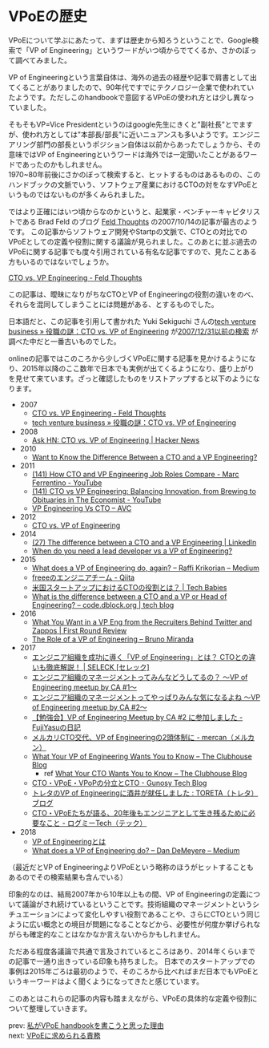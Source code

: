 # VPoEの歴史
VPoEについて学ぶにあたって、まずは歴史から知ろうということで、Google検索で「VP of Engineering」というワードがいつ頃からでてくるか、さかのぼって調べてみました。

VP of Engineeringという言葉自体は、海外の過去の経歴や記事で肩書として出てくることがありましたので、90年代ですでにテクノロジー企業で使われていたようです。ただしこのhandbookで意図するVPoEの使われ方とは少し異なっていました。

そもそもVP=Vice Presidentというのはgoogle先生にきくと"副社長"とでますが、使われ方としては"本部長/部長"に近いニュアンスも多いようです。エンジニアリング部門の部長というポジション自体は以前からあったでしょうから、その意味ではVP of Engineeringというワードは海外では一定聞いたことがあるワードであったのかもしれません。<br>
1970~80年前後にさかのぼって検索すると、ヒットするものはあるものの、このハンドブックの文脈でいう、ソフトウェア産業におけるCTOの対をなすVPoEというものではないものが多くみられました。

ではより正確にはいつ頃からなのかというと、起業家・ベンチャーキャピタリストである Brad Feld のブログ [Feld Thoughts](https://www.feld.com/) の2007/10/14の記事が最古のようです。
この記事からソフトウェア開発やStartpの文脈で、CTOとの対比でのVPoEとしての定義や役割に関する議論が見られました。このあとに並ぶ過去のVPoEに関する記事でも度々引用されている有名な記事ですので、見たことある方もいるのではないでしょうか。

[CTO vs. VP Engineering - Feld Thoughts](https://www.feld.com/archives/2007/10/cto-vs-vp-engineering.html)

この記事は、曖昧になりがちなCTOとVP of Engineeringの役割の違いをのべ、それらを混同してしまうことには問題がある、とするものでした。

日本語だと、この記事を引用して書かれた Yuki Sekiguchi さんの[tech venture business » 役職の謎：CTO vs. VP of Engineering]( http://www.techventurebusiness.com/archives/116) が[2007/12/31以前の検索](https://www.google.co.jp/search?q=VP+of+Engineering&safe=off&biw=1420&bih=746&source=lnt&tbs=cdr%3A1%2Ccd_min%3A%2Ccd_max%3A12%2F31%2F2007&tbm=) が調べた中だと一番古いものでした。

onlineの記事ではこのころから少しづくVPoEに関する記事を見かけるようになり、2015年以降のここ数年で日本でも実例が出てくるようになり、盛り上がりを見せて来ています。ざっと確認したものをリストアップすると以下のようになります。

 - 2007
    - [CTO vs. VP Engineering - Feld Thoughts ](https://www.feld.com/archives/2007/10/cto-vs-vp-engineering.html)
    - [tech venture business » 役職の謎：CTO vs. VP of Engineering ](http://www.techventurebusiness.com/archives/116)
- 2008
    - [Ask HN: CTO vs. VP of Engineering | Hacker News ](https://news.ycombinator.com/item?id=509571)
-  2010
    - [Want to Know the Difference Between a CTO and a VP Engineering? ](https://bothsidesofthetable.com/want-to-know-the-difference-between-a-cto-and-a-vp-engineering-4fc3750c596b)
-   2011
    - [(141) How CTO and VP Engineering Job Roles Compare - Marc Ferrentino - YouTube ](https://www.youtube.com/watch?v=LWUhNijklDw)
    - [(141) CTO vs VP Engineering: Balancing Innovation, from Brewing to Obituaries in The Economist - YouTube ](https://www.youtube.com/watch?v=bAHItZ1cSNM)
    - [VP Engineering Vs CTO – AVC ](https://avc.com/2011/10/vp-engineering-vs-cto/)
-   2012
    - [CTO vs. VP of Engineering ](https://www.slideshare.net/bcantrill/cto-vs-vp-of-engineering)
-   2014
    - [(27) The difference between a CTO and a VP Engineering | LinkedIn ](https://www.linkedin.com/pulse/20140615184118-4928723-the-differences-between-a-cto-and-a-vp-engineering/)
    - [When do you need a lead developer vs a VP of Engineering? ](https://cofounderslab.com/discuss/when-do-you-need-a-lead-developer-vs-a-vp-of-engineering)
  - 2015
    - [What does a VP of Engineering do, again? – Raffi Krikorian – Medium ](https://medium.com/@raffi/what-does-a-vp-of-engineering-do-again-553817fbbf2a)
    - [freeeのエンジニアチーム - Qiita ](https://qiita.com/hiraguri/items/dfc15ef036228442d3bf)
    - [米国スタートアップにおけるCTOの役割とは？ | Tech Babies ](http://techbabies.net/blog/post-847/)
    - [What is the difference between a CTO and a VP or Head of Engineering? – code.dblock.org | tech blog ](https://code.dblock.org/2015/05/07/what-is-the-difference-between-cto-and-vp-or-head-of-engineering.html)
  - 2016
    - [What You Want in a VP Eng from the Recruiters Behind Twitter and Zappos | First Round Review ](http://firstround.com/review/What-You-Want-in-a-VP-Eng-from-the-Recruiters-Behind-Twitter-and-LinkedIn/)
    - [The Role of a VP of Engineering – Bruno Miranda ](https://blog.brunomiranda.com/the-role-of-a-vp-of-engineering-648a09a3ad56)
  - 2017
    - [エンジニア組織を成功に導く「VP of Engineering」とは？ CTOとの違いも徹底解説！ | SELECK [セレック] ](https://seleck.cc/1121)
    - [エンジニア組織のマネージメントってみんなどうしてるの？ ～VP of Engineering meetup by CA #1～ ](https://developers.cyberagent.co.jp/blog/archives/12429/)
    - [エンジニア組織のマネージメントってやっぱりみんな気になるよね ～VP of Engineering meetup by CA #2～ ](https://developers.cyberagent.co.jp/blog/archives/14033/)
    - [【勉強会】VP of Engineering Meetup by CA #2 に参加しました - FujiYasuの日記 ](http://fujiyasu.hatenablog.com/entry/2018/01/30/170857)
    - [メルカリCTO交代、VP of Engineeringの2頭体制に - mercan（メルカン） ](https://mercan.mercari.com/entry/2017/04/19/133000)
    - [What Your VP of Engineering Wants You to Know – The Clubhouse Blog ](https://blog.clubhouse.io/what-your-vp-of-engineering-wants-you-to-know-cd597cbf28ab)
      - ref [What Your CTO Wants You to Know – The Clubhouse Blog ](https://blog.clubhouse.io/what-matters-to-ctos-679513055a8c)
    - [CTO・VPoE・VPoPの分立とCTO - Gunosy Tech Blog ](https://tech.gunosy.io/entry/cto-vpoe-vpop)
    - [トレタのVP of Engineeringに酒井が就任しました : TORETA（トレタ） ブログ ](http://toreta.blog.jp/archives/71851078.html)
    - [CTO・VPoEたちが語る、20年後もエンジニアとして生き残るために必要なこと - ログミーTech（テック） ](https://logmi.jp/299710)
  - 2018
    - [VP of Engineeringとは ](https://www.slideshare.net/atsuki_ito/vp-of-engineering-86887941)
    - [What does a VP of Engineering do? – Dan DeMeyere – Medium ](https://medium.com/@dandemeyere/what-does-a-vp-of-engineering-do-75da2086f74d)

（最近だとVP of EngineeringよりVPoEという略称のほうがヒットすることもあるのでその検索結果も含んでいる）

印象的なのは、結局2007年から10年以上もの間、VP of Engineeringの定義について議論がされ続けているということです。技術組織のマネージメントというシチュエーションによって変化しやすい役割であることや、さらにCTOという同じように広い概念との境目が問題になることなどから、必要性が何度か挙げられながらも確定的なことはなかなか言えないからかもしれません。

ただある程度各議論で共通で言及されているところはあり、2014年くらいまでの記事で一通り出きっている印象も持ちました。
日本でのスタートアップでの事例は2015年ごろは最初のようで、そのころから比べればまだ日本でもVPoEというキーワードはよく聞くようになってきたと感じています。

このあとはこれらの記事の内容も踏まえながら、VPoEの具体的な定義や役割について整理していきます。

prev: [私がVPoE handbookを書こうと思った理由](https://github.com/takayukishmz/VPoE-handbook/blob/master/why-I-decided-to-write-a-VPoE-Handbook-ja.md)<br>
next: [VPoEに求められる責務](https://github.com/takayukishmz/VPoE-handbook/blob/master/responsibilities-of-vpoe-ja.md)
